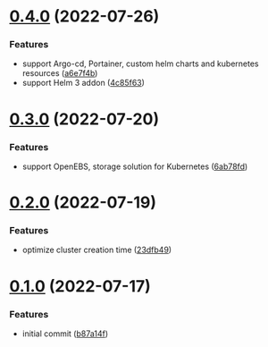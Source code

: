 # [0.4.0](https://github.com/dsieradzki/k4prox/compare/v0.3.0...v0.4.0) (2022-07-26)


### Features

* support Argo-cd, Portainer, custom helm charts and kubernetes resources ([a6e7f4b](https://github.com/dsieradzki/k4prox/commit/a6e7f4bec9233d667a52c457ba7dff5133885914))
* support Helm 3 addon ([4c85f63](https://github.com/dsieradzki/k4prox/commit/4c85f631ff7a7867a4659887161095a1e4209ff2))



# [0.3.0](https://github.com/dsieradzki/k4prox/compare/v0.2.0...v0.3.0) (2022-07-20)


### Features

* support OpenEBS, storage solution for Kubernetes ([6ab78fd](https://github.com/dsieradzki/k4prox/commit/6ab78fd3edea07c855deef2d10b2f678a80f0bc4))



# [0.2.0](https://github.com/dsieradzki/k4prox/compare/v0.1.0...v0.2.0) (2022-07-19)


### Features

* optimize cluster creation time ([23dfb49](https://github.com/dsieradzki/k4prox/commit/23dfb498b912fffa094c6786842279f9ab36eba0))



# [0.1.0](https://github.com/dsieradzki/k4prox/compare/b87a14fe29eff3cbba64bbcdd79dee200a005bd6...v0.1.0) (2022-07-17)


### Features

* initial commit ([b87a14f](https://github.com/dsieradzki/k4prox/commit/b87a14fe29eff3cbba64bbcdd79dee200a005bd6))



